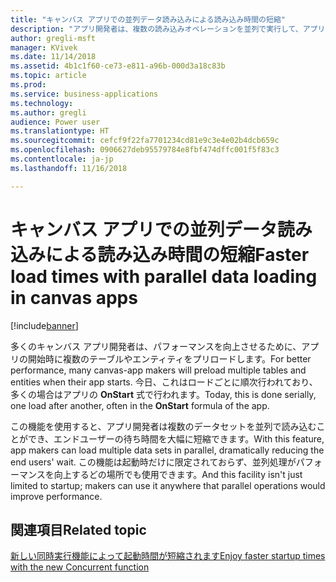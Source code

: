 ```yaml
---
title: "キャンバス アプリでの並列データ読み込みによる読み込み時間の短縮"
description: "アプリ開発者は、複数の読み込みオペレーションを並列で実行して、アプリ ユーザーの全体的な待ち時間を短縮できます。"
author: gregli-msft
manager: KVivek
ms.date: 11/14/2018
ms.assetid: 4b1c1f60-ce73-e811-a96b-000d3a18c83b
ms.topic: article
ms.prod: 
ms.service: business-applications
ms.technology: 
ms.author: gregli
audience: Power user
ms.translationtype: HT
ms.sourcegitcommit: cefcf9f22fa7701234cd81e9c3e4e02b4dcb659c
ms.openlocfilehash: 0906627deb95579784e8fbf474dffc001f5f83c3
ms.contentlocale: ja-jp
ms.lasthandoff: 11/16/2018

---
```

# <a name="faster-load-times-with-parallel-data-loading-in-canvas-apps"></a><span data-ttu-id="9984d-103">キャンバス アプリでの並列データ読み込みによる読み込み時間の短縮</span><span class="sxs-lookup"><span data-stu-id="9984d-103">Faster load times with parallel data loading in canvas apps</span></span>


[!include[banner](../../includes/banner.md)]

<span data-ttu-id="9984d-104">多くのキャンバス アプリ開発者は、パフォーマンスを向上させるために、アプリの開始時に複数のテーブルやエンティティをプリロードします。</span><span class="sxs-lookup"><span data-stu-id="9984d-104">For better performance, many canvas-app makers will preload multiple tables and entities when their app starts.</span></span> <span data-ttu-id="9984d-105">今日、これはロードごとに順次行われており、多くの場合はアプリの **OnStart** 式で行われます。</span><span class="sxs-lookup"><span data-stu-id="9984d-105">Today, this is done serially, one load after another, often in the **OnStart** formula of the app.</span></span> 

<span data-ttu-id="9984d-106">この機能を使用すると、アプリ開発者は複数のデータセットを並列で読み込むことができ、エンドユーザーの待ち時間を大幅に短縮できます。</span><span class="sxs-lookup"><span data-stu-id="9984d-106">With this feature, app makers can load multiple data sets in parallel, dramatically reducing the end users' wait.</span></span>  <span data-ttu-id="9984d-107">この機能は起動時だけに限定されておらず、並列処理がパフォーマンスを向上するどの場所でも使用できます。</span><span class="sxs-lookup"><span data-stu-id="9984d-107">And this facility isn't just limited to startup; makers can use it anywhere that parallel operations would improve performance.</span></span>

## <a name="related-topic"></a><span data-ttu-id="9984d-108">関連項目</span><span class="sxs-lookup"><span data-stu-id="9984d-108">Related topic</span></span>

[<span data-ttu-id="9984d-109">新しい同時実行機能によって起動時間が短縮されます</span><span class="sxs-lookup"><span data-stu-id="9984d-109">Enjoy faster startup times with the new Concurrent function</span></span>](https://powerapps.microsoft.com/blog/enjoy-faster-startup-times-with-the-new-concurrent-function/)

